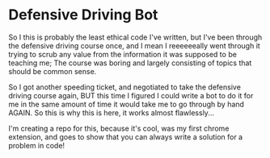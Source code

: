 # Defensive Driving Bot

So I this is probably the least ethical code I've written, but I've been through the defensive driving course once, and I mean I reeeeeeally went through it trying to scrub any value from the information it was supposed to be teaching me; The course was boring and largely consisting of topics that should be common sense.

So I got another speeding ticket, and negotiated to take the defensive driving course again, BUT this time I figured I could write a bot to do it for me in the same amount of time it would take me to go through by hand AGAIN. So this is why this is here, it works almost flawlessly...

I'm creating a repo for this, because it's cool, was my first chrome extension, and goes to show that you can always write a solution for a problem in code!
